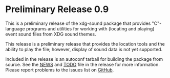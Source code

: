 [xdg-sound -- release notes.  2020-04-20]: #

Preliminary Release 0.9
=======================

This is a preliminary release of the xdg-sound package that provides
"C"-language programs and utilities for working with (locating and
playing) event sound files from XDG sound themes.

This release is a preliminary release that provides the location tools
and the ability to play the file; however, display of sound data is not
yet supported.

Included in the release is an autoconf tarball for building the package
from source.  See the [NEWS](NEWS) and [TODO](TODO) file in the release
for more information.  Please report problems to the issues list on
[GitHub](https://github.com/bbidulock/xdg-sound/issues).

[ vim: set ft=markdown sw=4 tw=72 nocin nosi fo+=tcqlorn spell: ]: #
